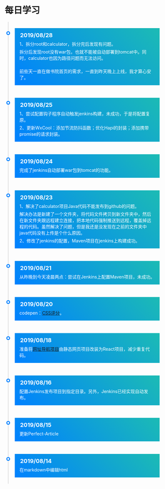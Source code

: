 # 每日学习

<div class="timeline-container">
    <div class="timeline-body">
        <div class="timeline-main">
            <div class="timeline-time">2019/08/28</div>
            <div class="timeline-content">1、拆分root和calculator，拆分完后发现有问题。</div>
            <div class="timeline-content">拆分后发现root没有war包，也就不能被自动部署到tomcat中。同时，calculator也因为路径问题而无法访问。</div>
            <br/>
            <div class="timeline-content">前些天一直在做书院首页的需求，一直到昨天晚上上线，我才算心安了。</div>
        </div>
    </div>
    <div class="timeline-body">
        <div class="timeline-main">
            <div class="timeline-time">2019/08/25</div>
            <div class="timeline-content">1、尝试配置钩子程序自动触发jenkins构建，未成功，于是将配置复原。</div>
            <div class="timeline-content">2、更新WxCool：添加节流防抖函数；优化Hapi的封装；添加携带promise的请求封装。</div>
        </div>
    </div>
    <div class="timeline-body">
        <div class="timeline-main">
            <div class="timeline-time">2019/08/24</div>
            <div class="timeline-content">完成了jenkins自动部署war包到tomcat的功能。</div>
        </div>
    </div>
    <div class="timeline-body">
        <div class="timeline-main">
            <div class="timeline-time">2019/08/23</div>
            <div class="timeline-content">1、解决了calculator项目Java代码不能发布到github的问题。</div>
            <div class="timeline-content">解决办法是新建了一个文件夹，将代码文件拷贝到新文件夹中，然后在新文件夹跟远程建立连接，把本地代码强制推送到远程，覆盖掉远程的代码。虽然解决了问题，但是我还是没发现在之前的文件夹中java代码没有上传是个什么原因。</div>
            <div class="timeline-content">2、修改了jenkins的配置，Maven项目在jenkins上构建成功。</div>
        </div>
    </div>
    <div class="timeline-body">
        <div class="timeline-main">
            <div class="timeline-time">2019/08/21</div>
            <div class="timeline-content">从昨晚到今天凌晨两点：尝试在Jenkins上配置Maven项目，未成功。</div>
        </div>
    </div>
    <div class="timeline-body">
        <div class="timeline-main">
            <div class="timeline-time">2019/08/20</div>
            <div class="timeline-content">codepen：<a href="https://codepen.io/awhitemouse/pen/ZEzpPgN" target="_blank">CSS评分</a>。</div>
        </div>
    </div>
    <div class="timeline-body">
        <div class="timeline-main">
            <div class="timeline-time">2019/08/18</div>
            <div class="timeline-content">准备将<a href="https://github.com/WebStackPage/WebStackPage.github.io" target="_blank">网址导航项目</a>由静态网页项目改装为React项目，减少重复代码。</div>
        </div>
    </div>
    <div class="timeline-body">
        <div class="timeline-main">
            <div class="timeline-time">2019/08/16</div>
            <div class="timeline-content">配置Jenkins发布项目到指定目录。另外，Jenkins已经实现自动发布。</div>
        </div>
    </div>
    <div class="timeline-body">
        <div class="timeline-main">
            <div class="timeline-time">2019/08/15</div>
            <div class="timeline-content">更新Perfect-Article</div>
        </div>
    </div>
    <div class="timeline-body">
        <div class="timeline-main">
            <div class="timeline-time">2019/08/14</div>
            <div class="timeline-content">在markdown中编辑html</div>
        </div>
    </div>
</div>

<style>
    .timeline-container {
        width: 100%;
        padding-left: 10px;
        position: relative;
        color: #fff;
    }

    .timeline-body {
        position: relative;
        border-left: 2px solid #ddd;
        padding: 20px;
    }

    .timeline-body::before {
        content: '';
        position: absolute;
        top: 30px;
        left: -7px;
        width: 12px;
        height: 12px;
        border-radius: 50%;
        background-color: #0081ff;
    }

    .timeline-body::after {
        content: '';
        position: absolute;
        top: 33px;
        left: -4px;
        width: 6px;
        height: 6px;
        border-radius: 50%;
        background-color: #fff;
    }

    .timeline-main {
        padding: 10px 15px 15px 15px;
        background-image: linear-gradient(45deg, #0081ff, #1cbbb4);
    }

    .timeline-time {
        padding: 2px;
        min-width: 0;
        border-radius: 5px;
        font-weight: 700;
        font-size: 18px;
    }

    .timeline-content {
        margin-top: 5px;
    }
</style>
